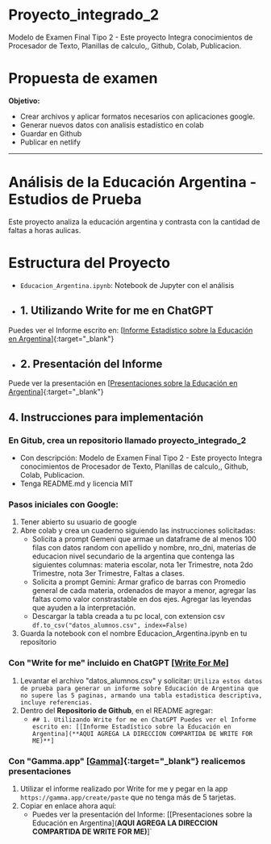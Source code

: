 # Proyecto_integrado_2
Modelo de Examen Final Tipo 2 - Este proyecto Integra conocimientos de Procesador de Texto, Planillas de calculo,, Github, Colab, Publicacion.

# Propuesta de examen
**Objetivo:**
* Crear archivos y aplicar formatos necesarios con aplicaciones google.
* Generar nuevos datos con analisis estadístico en colab
* Guardar en Github
* Publicar en netlify

---

# Análisis de la Educación Argentina - Estudios de Prueba

Este proyecto analiza la educación argentina y contrasta con la cantidad de faltas a horas aulicas.

# Estructura del Proyecto

- `Educacion_Argentina.ipynb`: Notebook de Jupyter con el análisis

- ## 1. Utilizando Write for me en ChatGPT

Puedes ver el Informe escrito en: [[Informe Estadístico sobre la Educación en Argentina](https://chatgpt.com/share/6733b30c-47ec-8002-8835-f98cbf4965ad)]{:target="_blank"}

- ## 2. Presentación del Informe
Puede ver la presentación en [[Presentaciones sobre la Educación en Argentina](https://gamma.app/docs/Informe-Estadistico-sobre-la-Educacion-en-Argentina-hjll5qzle9v1vjy)]{:target="_blank"}
## 4. Instrucciones para implementación
### En Gitub, crea un repositorio llamado proyecto_integrado_2
   * Con descripción: Modelo de Examen Final Tipo 2 - Este proyecto Integra conocimientos de Procesador de Texto, Planillas de calculo,, Github, Colab, Publicacion. 
   * Tenga README.md y licencia MIT
### Pasos iniciales con Google:
1. Tener abierto su usuario de google
2. Abre colab y crea un cuaderno siguiendo las instrucciones solicitadas:
   * Solicita a prompt Gemeni que armae un dataframe de al menos 100 filas con datos random con  apellido y nombre, nro_dni, materias de educacion nivel secundario de la argentina que contenga las siguientes columnas: materia escolar, nota 1er Trimestre, nota 2do Trimestre, nota 3er Trimestre, Faltas a clases.
   * Solicita a prompt Gemini: Armar grafico de barras con Promedio general de cada materia, ordenados de mayor a menor, agregar las faltas como valor constrastable en dos ejes. Agregar las leyendas que ayuden a la interpretación.
   * Descargar la tabla creada a tu pc local, con extension csv `df.to_csv("datos_alumnos.csv", index=False)`
4. Guarda la notebook con el nombre Educacion_Argentina.ipynb en tu repositorio

### Con "Write for me" incluido en ChatGPT [[Write For Me](https://chatgpt.com/g/g-B3hgivKK9-write-for-me)]
1. Levantar el archivo "datos_alumnos.csv" y solicitar: `Utiliza estos datos de prueba para generar un informe sobre Educación de Argentina que no supere las 5 paginas, armando una tabla estadistica descriptiva, incluye referencias.`
2. Dentro del **Repositorio de Github**, en el README agregar:
   * `## 1. Utilizando Write for me en ChatGPT
            Puedes ver el Informe escrito en: [[Informe Estadístico sobre la Educación en Argentina](**AQUI AGREGA LA DIRECCION COMPARTIDA DE WRITE FOR ME)**]`

### Con "Gamma.app" [[Gamma](https://gamma.app)]{:target="_blank"} realicemos presentaciones 
1. Utilizar el informe realizado por Write for me y pegar en la app `https://gamma.app/create/paste` que no tenga más de 5 tarjetas.
2. Copiar en enlace ahora aquí:
   * Puedes ver la presentación del Informe: [[Presentaciones sobre la Educación en Argentina](**AQUI AGREGA LA DIRECCION COMPARTIDA DE WRITE FOR ME)**]`
